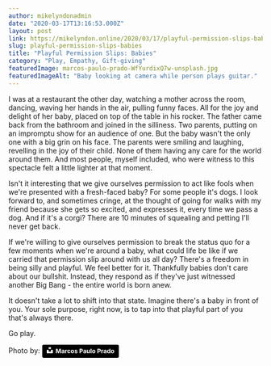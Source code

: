 ```yaml
---
author: mikelyndonadmin
date: "2020-03-17T13:16:53.000Z"
layout: post
link: https://mikelyndon.online/2020/03/17/playful-permission-slips-babies/
slug: playful-permission-slips-babies
title: "Playful Permission Slips: Babies"
category: "Play, Empathy, Gift-giving"
featuredImage: marcos-paulo-prado-WfYurdixQ7w-unsplash.jpg
featuredImageAlt: "Baby looking at camera while person plays guitar."
---
```


<!-- ![Baby smiling at camera while someone plays guitar](./marcos-paulo-prado-WfYurdixQ7w-unsplash.jpg) -->

I was at a restaurant the other day, watching a mother across the room, dancing, waving her hands in the air, pulling funny faces. All for the joy and delight of her baby, placed on top of the table in his rocker. The father came back from the bathroom and joined in the silliness. Two parents, putting on an impromptu show for an audience of one. But the baby wasn't the only one with a big grin on his face. The parents were smiling and laughing, revelling in the joy of their child. None of them having any care for the world around them. And most people, myself included, who were witness to this spectacle felt a little lighter at that moment.

Isn't it interesting that we give ourselves permission to act like fools when we're presented with a fresh-faced baby? For some people it's dogs. I look forward to, and sometimes cringe, at the thought of going for walks with my friend because she gets so excited, and expresses it, every time we pass a dog. And if it's a corgi? There are 10 minutes of squealing and petting I'll never get back.

If we're willing to give ourselves permission to break the status quo for a few moments when we're around a baby, what could life be like if we carried that permission slip around with us all day? There's a freedom in being silly and playful. We feel better for it. Thankfully babies don't care about our bullshit. Instead, they respond as if they've just witnessed another Big Bang - the entire world is born anew.

It doesn't take a lot to shift into that state. Imagine there's a baby in front of you. Your sole purpose, right now, is to tap into that playful part of you that's always there.

Go play.

Photo by: <a style="background-color:black;color:white;text-decoration:none;padding:4px 6px;font-family:-apple-system, BlinkMacSystemFont, &quot;San Francisco&quot;, &quot;Helvetica Neue&quot;, Helvetica, Ubuntu, Roboto, Noto, &quot;Segoe UI&quot;, Arial, sans-serif;font-size:12px;font-weight:bold;line-height:1.2;display:inline-block;border-radius:3px" href="https://unsplash.com/@tiomp?utm_medium=referral&amp;utm_campaign=photographer-credit&amp;utm_content=creditBadge" target="_blank" rel="noopener noreferrer" title="Download free do whatever you want high-resolution photos from Marcos Paulo Prado"><span style="display:inline-block;padding:2px 3px"><svg xmlns="http://www.w3.org/2000/svg" style="height:12px;width:auto;position:relative;vertical-align:middle;top:-2px;fill:white" viewBox="0 0 32 32"><title>unsplash-logo</title><path d="M10 9V0h12v9H10zm12 5h10v18H0V14h10v9h12v-9z"></path></svg></span><span style="display:inline-block;padding:2px 3px">Marcos Paulo Prado</span></a>

